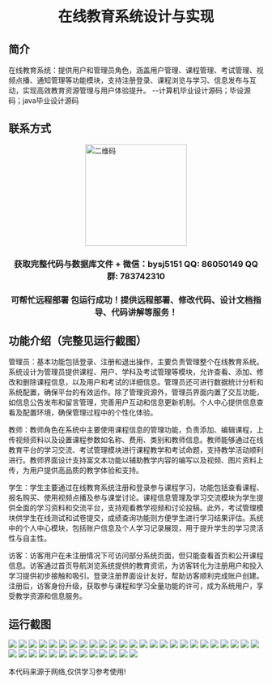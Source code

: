 <p><h1 align="center">在线教育系统设计与实现</h1></p>

## 简介
在线教育系统：提供用户和管理员角色，涵盖用户管理、课程管理、考试管理、视频点播、通知管理等功能模块，支持注册登录、课程浏览与学习、信息发布与互动，实现高效教育资源管理与用户体验提升。    --计算机毕业设计源码；毕设源码；java毕业设计源码


## 联系方式
<img src="https://bs-1329754181.cos.ap-shanghai.myqcloud.com/wx.jpg" alt="二维码" style="display: block; margin: 0 auto;" width="200px">
<p><h3 align="center">获取完整代码与数据库文件 + 微信：bysj5151 QQ: 86050149 QQ群: 783742310</h3></p>
<p><h3 align="center">可帮忙远程部署 包运行成功！提供远程部署、修改代码、设计文档指导、代码讲解等服务！</h3></p>

## 功能介绍（完整见运行截图）
管理员：基本功能包括登录、注册和退出操作，主要负责管理整个在线教育系统。系统设计为管理员提供课程、用户、学科及考试管理等模块，允许查看、添加、修改和删除课程信息，以及用户和考试的详细信息。管理员还可进行数据统计分析和系统配置，确保平台的有效运作。除了管理资源外，管理员界面内置了交互功能，如信息公告发布和留言管理，完善用户互动和信息更新机制。个人中心提供信息查看及配置环境，确保管理过程中的个性化体验。

教师：教师角色在系统中主要使用课程信息的管理功能，负责添加、编辑课程，上传视频资料以及设置课程参数如名称、费用、类别和教师信息。教师能够通过在线教育平台的学习交流、考试管理模块进行课程教学和考试命题，支持教学活动顺利进行。教师界面设计支持富文本功能以辅助教学内容的编写以及视频、图片资料上传，为用户提供高品质的教学体验和支持。

学生：学生主要通过在线教育系统注册和登录参与课程学习，功能包括查看课程、报名购买、使用视频点播及参与课堂讨论。课程信息管理及学习交流模块为学生提供全面的学习资料和交流平台，支持观看教学视频和讨论投稿。此外，考试管理模块供学生在线测试和试卷提交，成绩查询功能则方便学生进行学习结果评估。系统中的个人中心模块，包括账户信息及个人学习记录展现，用于提升学生的学习灵活性与自主性。

访客：访客用户在未注册情况下可访问部分系统页面，但只能查看首页和公开课程信息。访客通过首页导航浏览系统提供的教育资讯，为访客转化为注册用户和投入学习提供初步接触和吸引。登录注册界面设计友好，帮助访客顺利完成账户创建。注册后，访客身份升级，获取参与课程和学习全量功能的许可，成为系统用户，享受教学资源和信息服务。


## 运行截图
![](https://bs-1329754181.cos.ap-shanghai.myqcloud.com/spring/OnlineEducationSystemDesignAndImplementation/img/001.jpg)
![](https://bs-1329754181.cos.ap-shanghai.myqcloud.com/spring/OnlineEducationSystemDesignAndImplementation/img/002.jpg)
![](https://bs-1329754181.cos.ap-shanghai.myqcloud.com/spring/OnlineEducationSystemDesignAndImplementation/img/003.jpg)
![](https://bs-1329754181.cos.ap-shanghai.myqcloud.com/spring/OnlineEducationSystemDesignAndImplementation/img/004.jpg)
![](https://bs-1329754181.cos.ap-shanghai.myqcloud.com/spring/OnlineEducationSystemDesignAndImplementation/img/005.jpg)
![](https://bs-1329754181.cos.ap-shanghai.myqcloud.com/spring/OnlineEducationSystemDesignAndImplementation/img/006.jpg)
![](https://bs-1329754181.cos.ap-shanghai.myqcloud.com/spring/OnlineEducationSystemDesignAndImplementation/img/007.jpg)
![](https://bs-1329754181.cos.ap-shanghai.myqcloud.com/spring/OnlineEducationSystemDesignAndImplementation/img/008.jpg)
![](https://bs-1329754181.cos.ap-shanghai.myqcloud.com/spring/OnlineEducationSystemDesignAndImplementation/img/009.jpg)
![](https://bs-1329754181.cos.ap-shanghai.myqcloud.com/spring/OnlineEducationSystemDesignAndImplementation/img/010.jpg)
![](https://bs-1329754181.cos.ap-shanghai.myqcloud.com/spring/OnlineEducationSystemDesignAndImplementation/img/011.jpg)
![](https://bs-1329754181.cos.ap-shanghai.myqcloud.com/spring/OnlineEducationSystemDesignAndImplementation/img/012.jpg)
![](https://bs-1329754181.cos.ap-shanghai.myqcloud.com/spring/OnlineEducationSystemDesignAndImplementation/img/013.jpg)
![](https://bs-1329754181.cos.ap-shanghai.myqcloud.com/spring/OnlineEducationSystemDesignAndImplementation/img/014.jpg)
![](https://bs-1329754181.cos.ap-shanghai.myqcloud.com/spring/OnlineEducationSystemDesignAndImplementation/img/015.jpg)
![](https://bs-1329754181.cos.ap-shanghai.myqcloud.com/spring/OnlineEducationSystemDesignAndImplementation/img/016.jpg)
![](https://bs-1329754181.cos.ap-shanghai.myqcloud.com/spring/OnlineEducationSystemDesignAndImplementation/img/017.jpg)
![](https://bs-1329754181.cos.ap-shanghai.myqcloud.com/spring/OnlineEducationSystemDesignAndImplementation/img/018.jpg)
![](https://bs-1329754181.cos.ap-shanghai.myqcloud.com/spring/OnlineEducationSystemDesignAndImplementation/img/019.jpg)
![](https://bs-1329754181.cos.ap-shanghai.myqcloud.com/spring/OnlineEducationSystemDesignAndImplementation/img/020.jpg)
![](https://bs-1329754181.cos.ap-shanghai.myqcloud.com/spring/OnlineEducationSystemDesignAndImplementation/img/021.jpg)
![](https://bs-1329754181.cos.ap-shanghai.myqcloud.com/spring/OnlineEducationSystemDesignAndImplementation/img/022.jpg)
![](https://bs-1329754181.cos.ap-shanghai.myqcloud.com/spring/OnlineEducationSystemDesignAndImplementation/img/023.jpg)
![](https://bs-1329754181.cos.ap-shanghai.myqcloud.com/spring/OnlineEducationSystemDesignAndImplementation/img/024.jpg)
![](https://bs-1329754181.cos.ap-shanghai.myqcloud.com/spring/OnlineEducationSystemDesignAndImplementation/img/025.jpg)
![](https://bs-1329754181.cos.ap-shanghai.myqcloud.com/spring/OnlineEducationSystemDesignAndImplementation/img/026.jpg)
![](https://bs-1329754181.cos.ap-shanghai.myqcloud.com/spring/OnlineEducationSystemDesignAndImplementation/img/027.jpg)
![](https://bs-1329754181.cos.ap-shanghai.myqcloud.com/spring/OnlineEducationSystemDesignAndImplementation/img/028.jpg)
![](https://bs-1329754181.cos.ap-shanghai.myqcloud.com/spring/OnlineEducationSystemDesignAndImplementation/img/029.jpg)
![](https://bs-1329754181.cos.ap-shanghai.myqcloud.com/spring/OnlineEducationSystemDesignAndImplementation/img/030.jpg)
![](https://bs-1329754181.cos.ap-shanghai.myqcloud.com/spring/OnlineEducationSystemDesignAndImplementation/img/031.jpg)
![](https://bs-1329754181.cos.ap-shanghai.myqcloud.com/spring/OnlineEducationSystemDesignAndImplementation/img/032.jpg)
![](https://bs-1329754181.cos.ap-shanghai.myqcloud.com/spring/OnlineEducationSystemDesignAndImplementation/img/033.jpg)
![](https://bs-1329754181.cos.ap-shanghai.myqcloud.com/spring/OnlineEducationSystemDesignAndImplementation/img/034.jpg)
![](https://bs-1329754181.cos.ap-shanghai.myqcloud.com/spring/OnlineEducationSystemDesignAndImplementation/img/035.jpg)
![](https://bs-1329754181.cos.ap-shanghai.myqcloud.com/spring/OnlineEducationSystemDesignAndImplementation/img/036.jpg)
![](https://bs-1329754181.cos.ap-shanghai.myqcloud.com/spring/OnlineEducationSystemDesignAndImplementation/img/037.jpg)
![](https://bs-1329754181.cos.ap-shanghai.myqcloud.com/spring/OnlineEducationSystemDesignAndImplementation/img/038.jpg)

<p>本代码来源于网络,仅供学习参考使用!</p>

